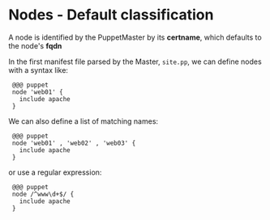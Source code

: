 # Nodes - Default classification #                     
<p>A node is identified by the PuppetMaster by its <strong>certname</strong>, which defaults to the node's <strong>fqdn</strong></p>
<p>In the first manifest file parsed by the Master, <code><span class="java_plain">site</span><span class="java_separator">.</span><span class="java_plain">pp</span></code>, we can define nodes with a syntax like:</p>

     @@@ puppet
     node 'web01' {
       include apache
     }
     
<p>We can also define a list of matching names:</p>
     
     @@@ puppet
     node 'web01' , 'web02' , 'web03' {
       include apache
     }
     
<p>or use a regular expression:</p>

     @@@ puppet
     node /^www\d+$/ {
       include apache
     } 

